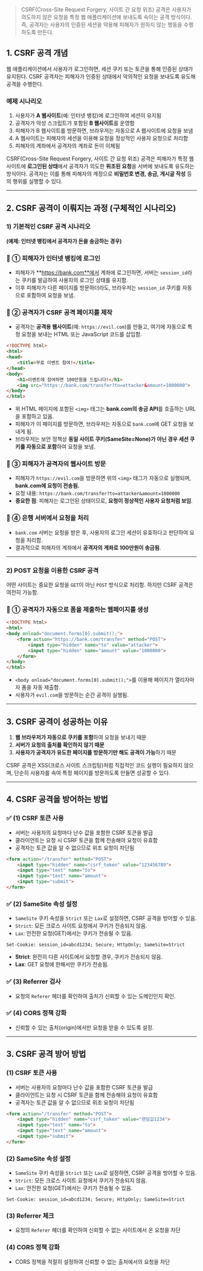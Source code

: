 > CSRF(Cross-Site Request Forgery, 사이트 간 요청 위조) 공격은 사용자가 의도하지 않은 요청을 특정 웹 애플리케이션에 보내도록 속이는 공격 방식이다. 즉, 공격자는 사용자의 인증된 세션을 악용해 피해자가 원하지 않는 행동을 수행하도록 만든다.

## 1. CSRF 공격 개념
웹 애플리케이션에서 사용자가 로그인하면, 세션 쿠키 또는 토큰을 통해 인증된 상태가 유지된다. CSRF 공격자는 피해자가 인증된 상태에서 악의적인 요청을 보내도록 유도해 공격을 수행한다.

### 예제 시나리오
1. 사용자가 **A 웹사이트**(예: 인터넷 뱅킹)에 로그인하여 세션이 유지됨
2. 공격자가 악성 스크립트가 포함된 **B 웹사이트**를 운영함
3. 피해자가 B 웹사이트를 방문하면, 브라우저는 자동으로 A 웹사이트에 요청을 보냄
4. A 웹사이트는 피해자의 세션을 이용해 요청을 정상적인 사용자 요청으로 처리함
5. 피해자의 계좌에서 공격자의 계좌로 돈이 이체됨

CSRF(Cross-Site Request Forgery, 사이트 간 요청 위조) 공격은 피해자가 특정 웹사이트에 **로그인된 상태**에서 공격자가 의도한 **위조된 요청**을 서버에 보내도록 유도하는 방식이다. 공격자는 이를 통해 피해자의 계정으로 **비밀번호 변경, 송금, 게시글 작성** 등의 행위를 실행할 수 있다.

---

## 2. CSRF 공격이 이뤄지는 과정 (구체적인 시나리오)

### **1) 기본적인 CSRF 공격 시나리오**
**(예제: 인터넷 뱅킹에서 공격자가 돈을 송금하는 경우)**

### **🔹 ① 피해자가 인터넷 뱅킹에 로그인**
- 피해자가 **https://bank.com**에서 계좌에 로그인하면, 서버는 `session_id`라는 쿠키를 발급하여 사용자의 로그인 상태를 유지함.
- 이후 피해자가 다른 페이지를 방문하더라도, 브라우저는 `session_id` 쿠키를 자동으로 포함하여 요청을 보냄.

### **🔹 ② 공격자가 CSRF 공격 페이지를 제작**
- 공격자는 **공격용 웹사이트**(예: `https://evil.com`)를 만들고, 여기에 자동으로 특정 요청을 보내는 HTML 또는 JavaScript 코드를 삽입함.

```html
<!DOCTYPE html>
<html>
<head>
    <title>무료 이벤트 참여!</title>
</head>
<body>
    <h1>이벤트에 참여하면 100만원을 드립니다!</h1>
    <img src="https://bank.com/transfer?to=attacker&amount=1000000">
</body>
</html>
```

- 위 HTML 페이지에 포함된 `<img>` 태그는 **bank.com의 송금 API**를 호출하는 URL을 포함하고 있음.
- 피해자가 이 페이지를 방문하면, 브라우저는 자동으로 `bank.com`에 GET 요청을 보내게 됨.
- 브라우저는 보안 정책상 **동일 사이트 쿠키(SameSite=None)가 아닌 경우 세션 쿠키를 자동으로 포함**하여 요청을 보냄.

### **🔹 ③ 피해자가 공격자의 웹사이트 방문**
- 피해자가 `https://evil.com`을 방문하면 위의 `<img>` 태그가 자동으로 실행되며, **bank.com에 요청이 전송됨.**
- 요청 내용: `https://bank.com/transfer?to=attacker&amount=1000000`
- **중요한 점**: 피해자는 로그인된 상태이므로, **요청이 정상적인 사용자 요청처럼 보임**.

### **🔹 ④ 은행 서버에서 요청을 처리**
- `bank.com` 서버는 요청을 받은 후, 사용자의 로그인 세션이 유효하다고 판단하여 요청을 처리함.
- 결과적으로 피해자의 계좌에서 **공격자의 계좌로 100만원이 송금됨**.

---

### **2) POST 요청을 이용한 CSRF 공격**
어떤 사이트는 중요한 요청을 `GET`이 아닌 `POST` 방식으로 처리함. 하지만 CSRF 공격은 여전히 가능함.

### **🔹 ① 공격자가 자동으로 폼을 제출하는 웹페이지를 생성**
```html
<!DOCTYPE html>
<html>
<body onload="document.forms[0].submit();">
    <form action="https://bank.com/transfer" method="POST">
        <input type="hidden" name="to" value="attacker">
        <input type="hidden" name="amount" value="1000000">
    </form>
</body>
</html>
```
- `<body onload="document.forms[0].submit();">`를 이용해 페이지가 열리자마자 폼을 자동 제출함.
- 사용자가 `evil.com`을 방문하는 순간 공격이 실행됨.

---

## 3. CSRF 공격이 성공하는 이유
1. **웹 브라우저가 자동으로 쿠키를 포함**하여 요청을 보내기 때문
2. **서버가 요청의 출처를 확인하지 않기 때문**
3. **사용자가 공격자가 유도한 페이지를 방문하기만 해도 공격이 가능**하기 때문

CSRF 공격은 XSS(크로스 사이트 스크립팅)처럼 직접적인 코드 실행이 필요하지 않으며, 단순히 사용자를 속여 특정 페이지를 방문하도록 만들면 성공할 수 있다.

---

## 4. CSRF 공격을 방어하는 방법
### ✅ **(1) CSRF 토큰 사용**
- 서버는 사용자의 요청마다 난수 값을 포함한 CSRF 토큰을 발급
- 클라이언트는 요청 시 CSRF 토큰을 함께 전송해야 요청이 유효함
- 공격자는 토큰 값을 알 수 없으므로 위조 요청이 차단됨

```html
<form action="/transfer" method="POST">
    <input type="hidden" name="csrf_token" value="123456789">
    <input type="text" name="to">
    <input type="text" name="amount">
    <input type="submit">
</form>
```
### ✅ (2) SameSite 속성 설정
- `SameSite` 쿠키 속성을 `Strict` 또는 `Lax`로 설정하면, CSRF 공격을 방어할 수 있음.
- `Strict`: 모든 크로스 사이트 요청에서 쿠키가 전송되지 않음.
- `Lax`: 안전한 요청(GET)에서는 쿠키가 전송될 수 있음.

```http
Set-Cookie: session_id=abcd1234; Secure; HttpOnly; SameSite=Strict
```

- **Strict**: 완전히 다른 사이트에서 요청할 경우, 쿠키가 전송되지 않음.
- **Lax**: GET 요청에 한해서만 쿠키가 전송됨.

### ✅ **(3) Referrer 검사**
- 요청의 `Referer` 헤더를 확인하여 출처가 신뢰할 수 있는 도메인인지 확인.

### ✅ **(4) CORS 정책 강화**
- 신뢰할 수 있는 출처(origin)에서만 요청을 받을 수 있도록 설정.

---

## 3. CSRF 공격 방어 방법
### (1) CSRF 토큰 사용
- 서버는 사용자의 요청마다 난수 값을 포함한 CSRF 토큰을 발급
- 클라이언트는 요청 시 CSRF 토큰을 함께 전송해야 요청이 유효함
- 공격자는 토큰 값을 알 수 없으므로 위조 요청이 차단됨

```html
<form action="/transfer" method="POST">
    <input type="hidden" name="csrf_token" value="랜덤값1234">
    <input type="text" name="to">
    <input type="text" name="amount">
    <input type="submit">
</form>
```

### (2) SameSite 속성 설정
- `SameSite` 쿠키 속성을 `Strict` 또는 `Lax`로 설정하면, CSRF 공격을 방어할 수 있음.
- `Strict`: 모든 크로스 사이트 요청에서 쿠키가 전송되지 않음.
- `Lax`: 안전한 요청(GET)에서는 쿠키가 전송될 수 있음.

```http
Set-Cookie: session_id=abcd1234; Secure; HttpOnly; SameSite=Strict
```

### (3) Referrer 체크
- 요청의 `Referer` 헤더를 확인하여 신뢰할 수 없는 사이트에서 온 요청을 차단

### (4) CORS 정책 강화
- CORS 정책을 적절히 설정하여 신뢰할 수 없는 출처에서의 요청을 차단

